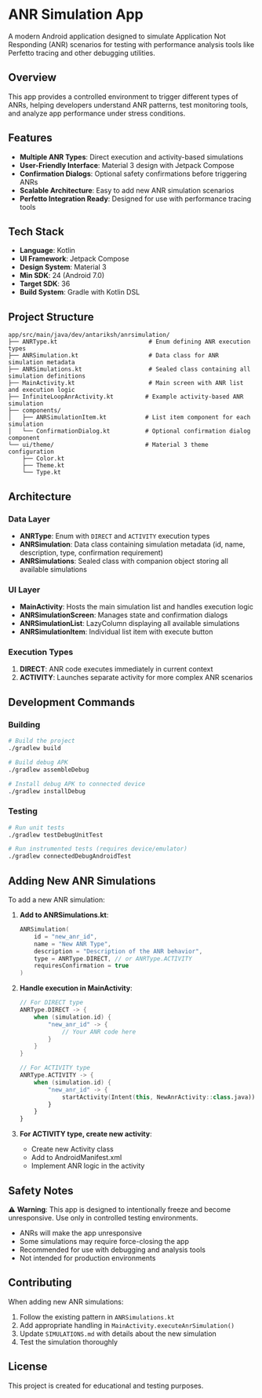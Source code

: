 # ANR Simulation App

A modern Android application designed to simulate Application Not Responding (ANR) scenarios for
testing with performance analysis tools like Perfetto tracing and other debugging utilities.

## Overview

This app provides a controlled environment to trigger different types of ANRs, helping developers
understand ANR patterns, test monitoring tools, and analyze app performance under stress conditions.

## Features

- **Multiple ANR Types**: Direct execution and activity-based simulations
- **User-Friendly Interface**: Material 3 design with Jetpack Compose
- **Confirmation Dialogs**: Optional safety confirmations before triggering ANRs
- **Scalable Architecture**: Easy to add new ANR simulation scenarios
- **Perfetto Integration Ready**: Designed for use with performance tracing tools

## Tech Stack

- **Language**: Kotlin
- **UI Framework**: Jetpack Compose
- **Design System**: Material 3
- **Min SDK**: 24 (Android 7.0)
- **Target SDK**: 36
- **Build System**: Gradle with Kotlin DSL

## Project Structure

```
app/src/main/java/dev/antariksh/anrsimulation/
├── ANRType.kt                          # Enum defining ANR execution types
├── ANRSimulation.kt                    # Data class for ANR simulation metadata
├── ANRSimulations.kt                   # Sealed class containing all simulation definitions
├── MainActivity.kt                     # Main screen with ANR list and execution logic
├── InfiniteLoopAnrActivity.kt         # Example activity-based ANR simulation
├── components/
│   ├── ANRSimulationItem.kt           # List item component for each simulation
│   └── ConfirmationDialog.kt          # Optional confirmation dialog component
└── ui/theme/                          # Material 3 theme configuration
    ├── Color.kt
    ├── Theme.kt
    └── Type.kt
```

## Architecture

### Data Layer

- **ANRType**: Enum with `DIRECT` and `ACTIVITY` execution types
- **ANRSimulation**: Data class containing simulation metadata (id, name, description, type,
  confirmation requirement)
- **ANRSimulations**: Sealed class with companion object storing all available simulations

### UI Layer

- **MainActivity**: Hosts the main simulation list and handles execution logic
- **ANRSimulationScreen**: Manages state and confirmation dialogs
- **ANRSimulationList**: LazyColumn displaying all available simulations
- **ANRSimulationItem**: Individual list item with execute button

### Execution Types

1. **DIRECT**: ANR code executes immediately in current context
2. **ACTIVITY**: Launches separate activity for more complex ANR scenarios

## Development Commands

### Building

```bash
# Build the project
./gradlew build

# Build debug APK
./gradlew assembleDebug

# Install debug APK to connected device
./gradlew installDebug
```

### Testing

```bash
# Run unit tests
./gradlew testDebugUnitTest

# Run instrumented tests (requires device/emulator)
./gradlew connectedDebugAndroidTest
```

## Adding New ANR Simulations

To add a new ANR simulation:

1. **Add to ANRSimulations.kt**:
   ```kotlin
   ANRSimulation(
       id = "new_anr_id",
       name = "New ANR Type",
       description = "Description of the ANR behavior",
       type = ANRType.DIRECT, // or ANRType.ACTIVITY
       requiresConfirmation = true
   )
   ```

2. **Handle execution in MainActivity**:
   ```kotlin
   // For DIRECT type
   ANRType.DIRECT -> {
       when (simulation.id) {
           "new_anr_id" -> {
               // Your ANR code here
           }
       }
   }
   
   // For ACTIVITY type
   ANRType.ACTIVITY -> {
       when (simulation.id) {
           "new_anr_id" -> {
               startActivity(Intent(this, NewAnrActivity::class.java))
           }
       }
   }
   ```

3. **For ACTIVITY type, create new activity**:
    - Create new Activity class
    - Add to AndroidManifest.xml
    - Implement ANR logic in the activity

## Safety Notes

⚠️ **Warning**: This app is designed to intentionally freeze and become unresponsive. Use only in
controlled testing environments.

- ANRs will make the app unresponsive
- Some simulations may require force-closing the app
- Recommended for use with debugging and analysis tools
- Not intended for production environments

## Contributing

When adding new ANR simulations:

1. Follow the existing pattern in `ANRSimulations.kt`
2. Add appropriate handling in `MainActivity.executeAnrSimulation()`
3. Update `SIMULATIONS.md` with details about the new simulation
4. Test the simulation thoroughly

## License

This project is created for educational and testing purposes.